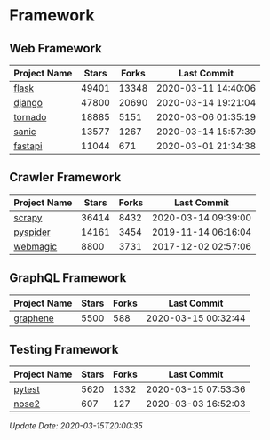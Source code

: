 # Framework

## Web Framework

| Project Name | Stars | Forks | Last Commit |
| ------------ | ----- | ----- | ----------- |
| [flask](https://github.com/pallets/flask) | 49401 | 13348 | 2020-03-11 14:40:06 |
| [django](https://github.com/django/django) | 47800 | 20690 | 2020-03-14 19:21:04 |
| [tornado](https://github.com/tornadoweb/tornado) | 18885 | 5151 | 2020-03-06 01:35:19 |
| [sanic](https://github.com/huge-success/sanic) | 13577 | 1267 | 2020-03-14 15:57:39 |
| [fastapi](https://github.com/tiangolo/fastapi) | 11044 | 671 | 2020-03-01 21:34:38 |

## Crawler Framework

| Project Name | Stars | Forks | Last Commit |
| ------------ | ----- | ----- | ----------- |
| [scrapy](https://github.com/scrapy/scrapy) | 36414 | 8432 | 2020-03-14 09:39:00 |
| [pyspider](https://github.com/binux/pyspider) | 14161 | 3454 | 2019-11-14 06:16:04 |
| [webmagic](https://github.com/code4craft/webmagic) | 8800 | 3731 | 2017-12-02 02:57:06 |

## GraphQL Framework

| Project Name | Stars | Forks | Last Commit |
| ------------ | ----- | ----- | ----------- |
| [graphene](https://github.com/graphql-python/graphene) | 5500 | 588 | 2020-03-15 00:32:44 |

## Testing Framework

| Project Name | Stars | Forks | Last Commit |
| ------------ | ----- | ----- | ----------- |
| [pytest](https://github.com/pytest-dev/pytest) | 5620 | 1332 | 2020-03-15 07:53:36 |
| [nose2](https://github.com/nose-devs/nose2) | 607 | 127 | 2020-03-03 16:52:03 |

*Update Date: 2020-03-15T20:00:35*